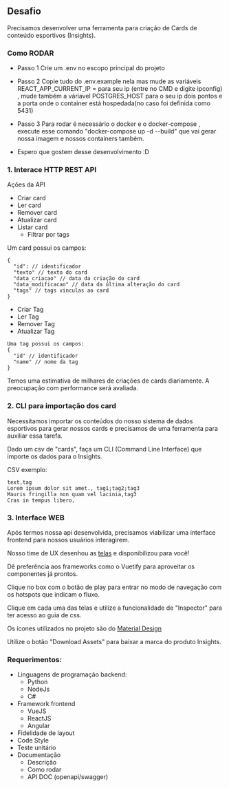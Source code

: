 ## Desafio

Precisamos desenvolver uma ferramenta para criação de Cards de conteúdo esportivos (Insights).


### Como RODAR

- Passo 1 Crie um .env no escopo principal do projeto

- Passo 2 Copie tudo do .env.example nela mas mude as variáveis REACT_APP_CURRENT_IP = para seu ip (entre no CMD e digite ipconfig) , mude também a váriavel POSTGRES_HOST para o seu ip dois pontos e a porta onde o container está hospedada(no caso foi definida como 5431)

- Passo 3 Para rodar é necessário o docker e o docker-compose , execute esse comando "docker-compose up -d --build" que vai gerar nossa imagem e nossos containers também.

- Espero que gostem desse desenvolvimento :D



 
### 1. Interace HTTP REST API

Ações da API

- Criar card
- Ler card
- Remover card
- Atualizar card
- Listar card
  - Filtrar por tags

Um card possui os campos: 
```
{
  "id": // identificador
  "texto" // texto do card
  "data_criacao" // data da criação do card
  "data_modificacao" // data da última alteração do card
  "tags" // tags vinculas ao card
}
```

- Criar Tag
- Ler Tag
- Remover Tag
- Atualizar Tag

```
Uma tag possui os campos:
{
  "id" // identificador
  "name" // nome da tag
}
```

Temos uma estimativa de milhares de criações de cards diariamente. A preocupação com performance será avaliada.

### 2. CLI para importação dos card

Necessitamos importar os conteúdos do nosso sistema de dados esportivos para gerar nossos cards e precisamos de uma ferramenta para auxiliar essa tarefa.


Dado um csv de "cards", faça um CLI (Command Line Interface) que importe os dados para o Insights.

CSV exemplo:

```
text,tag
Lorem ipsum dolor sit amet., tag1;tag2;tag3
Mauris fringilla non quam vel lacinia,tag3
Cras in tempus libero,
```
### 3. Interface WEB

Após termos nossa api desenvolvida, precisamos viabilizar uma interface frontend para nossos usuários interagirem.

Nosso time de UX desenhou as [telas](https://www.sketch.com/s/3f91077d-21c0-4040-8fae-b89d69809d9b) e disponibilizou para você!

Dê preferência aos frameworks como o Vuetify para aproveitar os componentes já prontos.

Clique no box com o botão de play para entrar no modo de navegação com os hotspots que indicam o fluxo.

Clique em cada uma das telas e utilize a funcionalidade de "Inspector" para ter acesso ao guia de css.

Os ícones utilizados no projeto são do [Material Design](https://material.io/resources/icons/?style=baseline)

Utilize o botão "Download Assets" para baixar a marca do produto Insights.


### Requerimentos:
- Linguagens de programação backend:
  - Python
  - NodeJs
  - C#
- Framework frontend
  - VueJS
  - ReactJS
  - Angular
- Fidelidade de layout
- Code Style
- Teste unitário
- Documentação
  - Descrição
  - Como rodar
  - API DOC (openapi/swagger)
